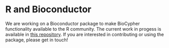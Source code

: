 # R and Bioconductor
We are working on a Bioconductor package to make BioCypher functionality
available to the R community. The current work in progess is available in [this
repository](https://vjcitn.github.io/biocBiocypher/index.html). If you are
interested in contributing or using the package, please get in touch!
